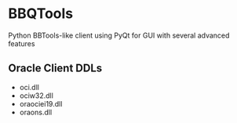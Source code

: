 # BBQTools
Python BBTools-like client using PyQt for GUI with several advanced features


## Oracle Client DDLs
* oci.dll
* ociw32.dll
* oraociei19.dll
* oraons.dll

